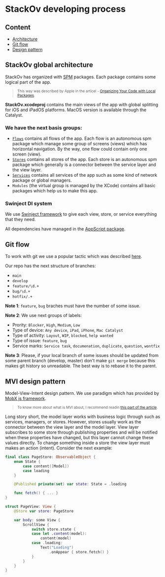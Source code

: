 # **StackOv developing process**

## **Content**

- [Architecture](https://github.com/surfstudio/StackOv/blob/develop/DEVPROCESS.md#stackov-global-architecture)
- [Git flow](https://github.com/surfstudio/StackOv/blob/develop/DEVPROCESS.md#git-flow)
- [Design pattern](https://github.com/surfstudio/StackOv/blob/develop/DEVPROCESS.md#mvi-designpattern)

## **StackOv global architecture**

StackOv has organized with [SPM](https://swift.org/package-manager/) packages. Each package contains some logical part of the app.

> <small>This way was described by Apple in the articel - [Organizing Your Code with Local Packages](https://developer.apple.com/documentation/swift_packages/organizing_your_code_with_local_packages).</small>

<b>StackOv.xcodeproj</b> contains the main views of the app with global splitting for iOS and iPadOS platforms. MacOS version is available through the Catalyst.

### We have the next basis groups:

- [`Flows`](https://github.com/surfstudio/StackOv/tree/develop/Flows) contains all flows of the app. Each flow is an autonomous spm package which manage some group of screens (views) which has horizontal navigation. By the way, one flow could contain only one screen (view).
- [`Stores`](https://github.com/surfstudio/StackOv/tree/develop/Stores) contains all stores of the app. Each store is an autonomous spm package which generally is a connector between the service layer and the view layer.
- [`Services`](https://github.com/surfstudio/StackOv/tree/develop/Services) contains all services of the app such as some kind of network package or global managers.  
- `Modules` (the virtual group is managed by the XCode) contains all basic packages which help us to make this app.

### Swinject DI system

We use [Swinject framework](https://github.com/Swinject/Swinject) to give each view, store, or service everything that they need.

All dependencies have managed in the [AppScript package](https://github.com/surfstudio/StackOv/tree/develop/AppScript). 

## **Git flow**

To work with git we use a popular tactic which was described [here](https://nvie.com/posts/a-successful-git-branching-model).

Our repo has the next structure of branches:

- `main`
- `develop`
- `feature/\d.+`
- `bug/\d.+`
- `hotfix/.+`

<b>Note 1</b>: `feature`, `bug` braches must have the number of some issue.

<b>Note 2</b>: We use next groups of labels: 
 - Prority: `Blocker`, `High`, `Medium`, `Low`
 - Type of device: `Any device`, `iPad`, `iPhone`, `Mac Catalyst`
 - Type of activity: `Layout`, `WIP`, `blocked`, `help wanted`
 - Type of issue: `feature`, `bug`
 - Service marks: `Service task`, `documenation`, `duplicate`, `question`, `wontfix`

<b>Note 3</b>: Please, if your local branch of some issues should be updated from some parent branch (develop, master) don't make `git merge` because this makes git history so unreadable. The best way is to rebase it to the parent.

## **MVI design pattern**

Model-View-Intent design pattern. We use paradigm which has provided by [MobX js framework](https://mobx.js.org/README.html). 

> <small>To know more about what is MVI about, I recommend readin [this part of the article](https://cycle.js.org/model-view-intent.html#model-view-intent-what-mvc-is-really-about).</small>

Long story short, the model layer works with business logic through such as services, managers, or stores. However, stores usually work as the connector between the view layer and the model layer. View layer subscribes to some store through publishing properties and will be notified when these properties have changed, but this layer cannot change these values directly. To change something inside a store the view layer must makes an action (intent). Consider the next example:

```swift
final class PageStore: ObservableObject {
    enum State {
        case content([Model])
        case loading
    }

    @Published private(set) var state: State = .loading

    func fetch() { ... }
}

struct PageView: View {
    @Store var store: PageStore

    var body: some View {
        ScrollView {
            switch store.state {
            case let .content(model):
                content(model)
            case .loading:
                Text("Loading")
                    .onAppear { store.fetch() }
            }
        }
    }
} 
```

